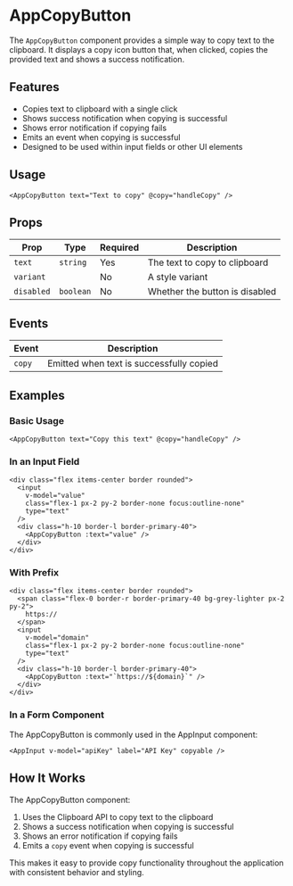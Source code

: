 # AppCopyButton

The `AppCopyButton` component provides a simple way to copy text to the clipboard. It displays a copy icon button that, when clicked, copies the provided text and shows a success notification.

## Features

- Copies text to clipboard with a single click
- Shows success notification when copying is successful
- Shows error notification if copying fails
- Emits an event when copying is successful
- Designed to be used within input fields or other UI elements

## Usage

```vue
<AppCopyButton text="Text to copy" @copy="handleCopy" />
```

## Props

| Prop       | Type      | Required | Description                    |
| ---------- | --------- | -------- | ------------------------------ |
| `text`     | `string`  | Yes      | The text to copy to clipboard  |
| `variant`  |           | No       | A style variant                |
| `disabled` | `boolean` | No       | Whether the button is disabled |

## Events

| Event  | Description                              |
| ------ | ---------------------------------------- |
| `copy` | Emitted when text is successfully copied |

## Examples

### Basic Usage

```vue
<AppCopyButton text="Copy this text" @copy="handleCopy" />
```

### In an Input Field

```vue
<div class="flex items-center border rounded">
  <input
    v-model="value"
    class="flex-1 px-2 py-2 border-none focus:outline-none"
    type="text"
  />
  <div class="h-10 border-l border-primary-40">
    <AppCopyButton :text="value" />
  </div>
</div>
```

### With Prefix

```vue
<div class="flex items-center border rounded">
  <span class="flex-0 border-r border-primary-40 bg-grey-lighter px-2 py-2">
    https://
  </span>
  <input
    v-model="domain"
    class="flex-1 px-2 py-2 border-none focus:outline-none"
    type="text"
  />
  <div class="h-10 border-l border-primary-40">
    <AppCopyButton :text="`https://${domain}`" />
  </div>
</div>
```

### In a Form Component

The AppCopyButton is commonly used in the AppInput component:

```vue
<AppInput v-model="apiKey" label="API Key" copyable />
```

## How It Works

The AppCopyButton component:

1. Uses the Clipboard API to copy text to the clipboard
2. Shows a success notification when copying is successful
3. Shows an error notification if copying fails
4. Emits a `copy` event when copying is successful

This makes it easy to provide copy functionality throughout the application with consistent behavior and styling.
